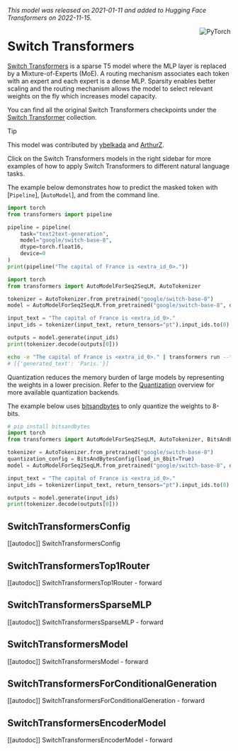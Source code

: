 <!--Copyright 2022 The HuggingFace Team. All rights reserved.

Licensed under the Apache License, Version 2.0 (the "License"); you may not use this file except in compliance with
the License. You may obtain a copy of the License at

http://www.apache.org/licenses/LICENSE-2.0

Unless required by applicable law or agreed to in writing, software distributed under the License is distributed on
an "AS IS" BASIS, WITHOUT WARRANTIES OR CONDITIONS OF ANY KIND, either express or implied. See the License for the
specific language governing permissions and limitations under the License.

⚠️ Note that this file is in Markdown but contain specific syntax for our doc-builder (similar to MDX) that may not be
rendered properly in your Markdown viewer.

-->
*This model was released on 2021-01-11 and added to Hugging Face Transformers on 2022-11-15.*

<div style="float: right;">
    <div class="flex flex-wrap space-x-1">
        <img alt="PyTorch" src="https://img.shields.io/badge/PyTorch-DE3412?style=flat&logo=pytorch&logoColor=white">
    </div>
</div>

# Switch Transformers

[Switch Transformers](https://huggingface.co/papers/2101.03961) is a sparse T5 model where the MLP layer is replaced by a Mixture-of-Experts (MoE). A routing mechanism associates each token with an expert and each expert is a dense MLP. Sparsity enables better scaling and the routing mechanism allows the model to select relevant weights on the fly which increases model capacity.

You can find all the original Switch Transformers checkpoints under the [Switch Transformer](https://huggingface.co/collections/google/switch-transformers-release-6548c35c6507968374b56d1f) collection.

> [!TIP]
> This model was contributed by [ybelkada](https://huggingface.co/ybelkada) and [ArthurZ](https://huggingface.co/ArthurZ).
>
> Click on the Switch Transformers models in the right sidebar for more examples of how to apply Switch Transformers to different natural language tasks.

The example below demonstrates how to predict the masked token with [`Pipeline`], [`AutoModel`], and from the command line.

<hfoptions id="usage">
<hfoption id="Pipeline">

```python
import torch
from transformers import pipeline

pipeline = pipeline(
    task="text2text-generation", 
    model="google/switch-base-8",
    dtype=torch.float16,
    device=0
)
print(pipeline("The capital of France is <extra_id_0>."))
```

</hfoption>
<hfoption id="AutoModel">

```python
import torch
from transformers import AutoModelForSeq2SeqLM, AutoTokenizer

tokenizer = AutoTokenizer.from_pretrained("google/switch-base-8")
model = AutoModelForSeq2SeqLM.from_pretrained("google/switch-base-8", device_map="auto", dtype=torch.float16)

input_text = "The capital of France is <extra_id_0>."
input_ids = tokenizer(input_text, return_tensors="pt").input_ids.to(0)

outputs = model.generate(input_ids)
print(tokenizer.decode(outputs[0]))
```

</hfoption>
<hfoption id="transformers CLI">

```bash
echo -e "The capital of France is <extra_id_0>." | transformers run --task text2text-generation --model google/switch-base-8 --device 0
# [{'generated_text': 'Paris.'}]
```

</hfoption>
</hfoptions>

Quantization reduces the memory burden of large models by representing the weights in a lower precision. Refer to the [Quantization](../quantization/overview) overview for more available quantization backends.

The example below uses [bitsandbytes](../quantization/bitsandbytes/) to only quantize the weights to 8-bits.

```py
# pip install bitsandbytes
import torch
from transformers import AutoModelForSeq2SeqLM, AutoTokenizer, BitsAndBytesConfig

tokenizer = AutoTokenizer.from_pretrained("google/switch-base-8")
quantization_config = BitsAndBytesConfig(load_in_8bit=True)
model = AutoModelForSeq2SeqLM.from_pretrained("google/switch-base-8", device_map="auto", quantization_config=quantization_config)

input_text = "The capital of France is <extra_id_0>."
input_ids = tokenizer(input_text, return_tensors="pt").input_ids.to(0)

outputs = model.generate(input_ids)
print(tokenizer.decode(outputs[0]))
```

## SwitchTransformersConfig

[[autodoc]] SwitchTransformersConfig

## SwitchTransformersTop1Router

[[autodoc]] SwitchTransformersTop1Router
    - forward

## SwitchTransformersSparseMLP

[[autodoc]] SwitchTransformersSparseMLP
    - forward

## SwitchTransformersModel

[[autodoc]] SwitchTransformersModel
    - forward

## SwitchTransformersForConditionalGeneration

[[autodoc]] SwitchTransformersForConditionalGeneration
    - forward

## SwitchTransformersEncoderModel

[[autodoc]] SwitchTransformersEncoderModel
    - forward
